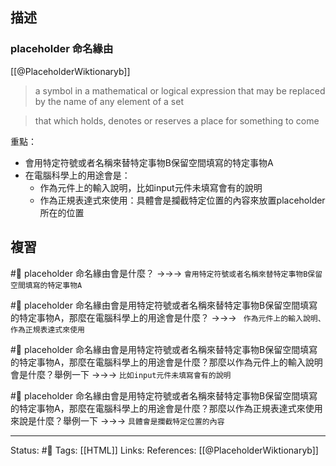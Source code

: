 ## 描述





### placeholder 命名緣由

[[@PlaceholderWiktionaryb]]
> a symbol in a mathematical or logical expression that may be replaced by the name of any element of a set

> that which holds, denotes or reserves a place for something to come 

重點：
- 會用特定符號或者名稱來替特定事物B保留空間填寫的特定事物A
- 在電腦科學上的用途會是：
	- 作為元件上的輸入說明，比如input元件未填寫會有的說明
	- 作為正規表達式來使用：具體會是攔截特定位置的內容來放置placeholder所在的位置

## 複習

#🧠 placeholder 命名緣由會是什麼？ ->->-> `會用特定符號或者名稱來替特定事物B保留空間填寫的特定事物A`
<!--SR:!2023-01-04,27,250-->

#🧠  placeholder 命名緣由會是用特定符號或者名稱來替特定事物B保留空間填寫的特定事物A，那麼在電腦科學上的用途會是什麼？ ->->-> ` 作為元件上的輸入說明、作為正規表達式來使用`
<!--SR:!2022-12-30,23,250-->

#🧠 placeholder 命名緣由會是用特定符號或者名稱來替特定事物B保留空間填寫的特定事物A，那麼在電腦科學上的用途會是什麼？那麼以作為元件上的輸入說明會是什麼？舉例一下 ->->-> `比如input元件未填寫會有的說明`
<!--SR:!2022-12-28,22,250-->

#🧠 placeholder 命名緣由會是用特定符號或者名稱來替特定事物B保留空間填寫的特定事物A，那麼在電腦科學上的用途會是什麼？那麼以作為正規表達式來使用來說是什麼？舉例一下 ->->-> `具體會是攔截特定位置的內容`
<!--SR:!2023-01-08,29,250-->

---
Status: #🌱 
Tags:
[[HTML]]
Links:
References:
[[@PlaceholderWiktionaryb]]